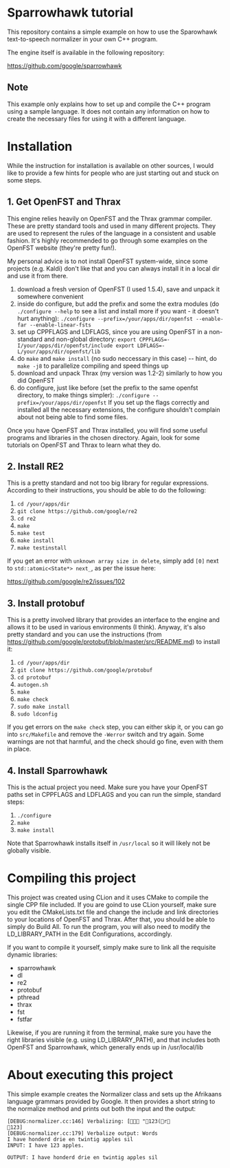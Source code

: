 # Sparrowhawk tutorial

This repository contains a simple example on how to use the Sparowhawk text-to-speech normalizer in your own C++ program.

The engine itself is available in the following repository:

https://github.com/google/sparrowhawk

## Note

This example only explains how to set up and compile the C++ program using a sample language. It does not contain any information on how to create the necessary files for using it with a different language.

# Installation

While the instruction for installation is available on other sources, I would like to provide a few hints for people who are just starting out and stuck on some steps.

## 1. Get OpenFST and Thrax

This engine relies heavily on OpenFST and the Thrax grammar compiler. These are pretty standard tools and used in many different projects. They are used to represent the rules of the language in a consistent and usable fashion. It's highly recommended to go through some examples on the OpenFST website (they're pretty fun!).

My personal advice is to not install OpenFST system-wide, since some projects (e.g. Kaldi) don't like that and you can always install it in a local dir and use it from there.

  1. download a fresh version of OpenFST (I used 1.5.4), save and unpack it somewhere convenient  
  2. inside do configure, but add the prefix and some the extra modules (do `./configure --help` to see a list and install more if you want - it doesn't hurt anything):
    `./configure --prefix=/your/apps/dir/openfst --enable-far --enable-linear-fsts`
  3. set up CPPFLAGS and LDFLAGS, since you are using OpenFST in a non-standard and non-global directory:
    `export CPPFLAGS=-I/your/apps/dir/openfst/include
    export LDFLAGS=-L/your/apps/dir/openfst/lib`
  4. do `make` and `make install` (no sudo neccessary in this case) -- hint, do `make -j8` to parallelize compiling and speed things up
  5. download and unpack Thrax (my version was 1.2-2) similarly to how you did OpenFST
  6. do configure, just like before (set the prefix to the same openfst directory, to make things simpler):
    `./configure --prefix=/your/apps/dir/openfst`
    If you set up the flags correctly and installed all the necessary extensions, the configure shouldn't complain about not being able to find some files.  
    
Once you have OpenFST and Thrax installed, you will find some useful programs and libraries in the chosen directory. Again, look for some tutorials on OpenFST and Thrax to learn what they do.

## 2. Install RE2

This is a pretty standard and not too big library for regular expressions. According to their instructions, you should be able to do the following:

  1. `cd /your/apps/dir`
  2. `git clone https://github.com/google/re2`
  3. `cd re2`
  4. `make`
  5. `make test`
  6. `make install`
  7. `make testinstall`
  
If you get an error with `unknown array size in delete`, simply add `[0]` next to `std::atomic<State*> next_`, as per the issue here:

https://github.com/google/re2/issues/102

## 3. Install protobuf

This is a pretty involved library that provides an interface to the engine and allows it to be used in various environments (I think). Anyway, it's also pretty standard and you can use the instructions (from https://github.com/google/protobuf/blob/master/src/README.md) to install it:

  1. `cd /your/apps/dir`
  2. `git clone https://github.com/google/protobuf`
  3. `cd protobuf`
  4. `autogen.sh`
  5. `make`
  6. `make check`
  7. `sudo make install`
  8. `sudo ldconfig`
  
If you get errors on the `make check` step, you can either skip it, or you can go into `src/Makefile` and remove the `-Werror` switch and try again. Some warnings are not that harmful, and the check should go fine, even with them in place.

## 4. Install Sparrowhawk

This is the actual project you need. Make sure you have your OpenFST paths set in CPPFLAGS and LDFLAGS and you can run the simple, standard steps:

  1. `./configure`
  2. `make`
  3. `make install`

Note that Sparrowhawk installs itself in `/usr/local` so it will likely not be globally visible.
  
  
# Compiling this project

This project was created using CLion and it uses CMake to compile the single CPP file included. If you are goind to use CLion yourself, make sure you edit the CMakeLists.txt file and change the include and link directories to your locations of OpenFST and Thrax. After that, you should be able to simply do Build All. To run the program, you will also need to modify the LD_LIBRARY_PATH in the Edit Configurations, accordingly.

If you want to compile it yourself, simply make sure to link all the requisite dynamic libraries:

  * sparrowhawk
  * dl
  * re2
  * protobuf
  * pthread
  * thrax
  * fst
  * fstfar
  
Likewise, if you are running it from the terminal, make sure you have the right libraries visible (e.g. using LD_LIBRARY_PATH), and that includes both OpenFST and Sparrowhawk, which generally ends up in /usr/local/lib
 
# About executing this project

This simple example creates the Normalizer class and sets up the Afrikaans language grammars provided by Google. It then provides a short string to the normalize method and prints out both the input and the output:

```
[DEBUG:normalizer.cc:146] Verbalizing: [	"123(r
123]
[DEBUG:normalizer.cc:179] Verbalize output: Words
I have honderd drie en twintig apples sil
INPUT: I have 123 apples.

OUTPUT: I have honderd drie en twintig apples sil
```
